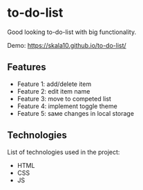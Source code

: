 # to-do-list

Good looking to-do-list with big functionality. 

Demo: https://skala10.github.io/to-do-list/

## Features

- Feature 1: add/delete item
- Feature 2: edit item name
- Feature 3: move to competed list
- Feature 4: implement toggle theme
- Feature 5: saмe changes in local storage


## Technologies

List of technologies used in the project:

- HTML
- CSS
- JS

